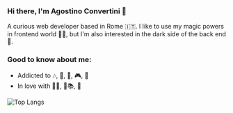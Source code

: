 ### Hi there, I'm Agostino Convertini 👋

A curious web developer based in Rome :it:.
I like to use my magic powers in frontend world 🧙‍♂️, but I'm also interested in the dark side of the back end 🔮.


### Good to know about me:

- Addicted to 🎶, 🏃, 🏐, 🎮, 🧱
- In love with 👨‍🍳, :brain:📚, 🍺

![Top Langs](https://github-readme-stats.vercel.app/api/top-langs/?username=Agostin&layout=compact)
